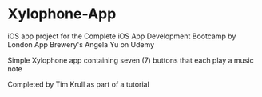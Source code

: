 # Xylophone-App
iOS app project for the Complete iOS App Development Bootcamp by London App Brewery's Angela Yu on Udemy

Simple Xylophone app containing seven (7) buttons that each play a music note

Completed by Tim Krull as part of a tutorial
